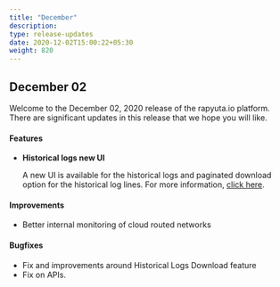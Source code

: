 ```yaml
---
title: "December"
description: 
type: release-updates
date: 2020-12-02T15:00:22+05:30
weight: 820
---
```



## December 02
Welcome to the December 02, 2020 release of the rapyuta.io platform. There
are significant updates in this release that we hope you will like.

#### Features
* **Historical logs new UI**

    A new UI is available for the historical logs and paginated download option for the historical log lines.  For more information, [click here](/developer-guide/tooling-automation/logging/deployment-logs).

#### Improvements
	
- Better internal monitoring of cloud routed networks


#### Bugfixes

- Fix and improvements around Historical Logs Download feature
- Fix on APIs. 

